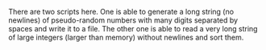 There are two scripts here. One is able to generate a long string (no newlines)
of pseudo-random numbers with many digits separated by spaces and write it to a
file. The other one is able to read a very long string of large integers
(larger than memory) without newlines and sort them.
